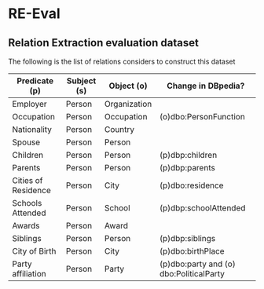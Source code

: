 # RE-Eval
## Relation Extraction evaluation dataset 

The following is the list of relations considers to construct this dataset

| **Predicate (p)**         | **Subject (s)**       | **Object (o)**    | **Change in DBpedia?** |  
| -----------         | -------------       | ----------    | ----------------- |
| Employer            | Person              |	Organization  | |
| Occupation          | Person              | Occupation    | (o)dbo:PersonFunction |
| Nationality         | Person              | Country       | |
| Spouse              | Person              |	Person        | |
| Children            | Person              |	Person        | (p)dbp:children |
| Parents             | Person              |	Person        | (p)dbp:parents | 
| Cities of Residence | Person              |	City          | (p)dbo:residence |    
| Schools Attended    | Person              |	School        | (p)dbp:schoolAttended |
| Awards              | Person              |	Award         | |
| Siblings            | Person              |	Person        | (p)dbp:siblings |    
| City of Birth       | Person              | City          | (p)dbo:birthPlace |  
| Party affiliation   | Person              | Party         | (p)dbo:party and (o) dbo:PoliticalParty |
